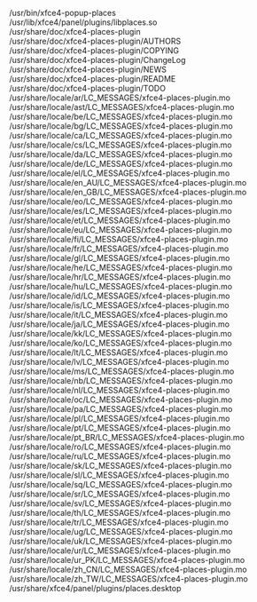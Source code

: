 /usr/bin/xfce4-popup-places  
/usr/lib/xfce4/panel/plugins/libplaces.so  
/usr/share/doc/xfce4-places-plugin  
/usr/share/doc/xfce4-places-plugin/AUTHORS  
/usr/share/doc/xfce4-places-plugin/COPYING  
/usr/share/doc/xfce4-places-plugin/ChangeLog  
/usr/share/doc/xfce4-places-plugin/NEWS  
/usr/share/doc/xfce4-places-plugin/README  
/usr/share/doc/xfce4-places-plugin/TODO  
/usr/share/locale/ar/LC\_MESSAGES/xfce4-places-plugin.mo  
/usr/share/locale/ast/LC\_MESSAGES/xfce4-places-plugin.mo  
/usr/share/locale/be/LC\_MESSAGES/xfce4-places-plugin.mo  
/usr/share/locale/bg/LC\_MESSAGES/xfce4-places-plugin.mo  
/usr/share/locale/ca/LC\_MESSAGES/xfce4-places-plugin.mo  
/usr/share/locale/cs/LC\_MESSAGES/xfce4-places-plugin.mo  
/usr/share/locale/da/LC\_MESSAGES/xfce4-places-plugin.mo  
/usr/share/locale/de/LC\_MESSAGES/xfce4-places-plugin.mo  
/usr/share/locale/el/LC\_MESSAGES/xfce4-places-plugin.mo  
/usr/share/locale/en\_AU/LC\_MESSAGES/xfce4-places-plugin.mo  
/usr/share/locale/en\_GB/LC\_MESSAGES/xfce4-places-plugin.mo  
/usr/share/locale/eo/LC\_MESSAGES/xfce4-places-plugin.mo  
/usr/share/locale/es/LC\_MESSAGES/xfce4-places-plugin.mo  
/usr/share/locale/et/LC\_MESSAGES/xfce4-places-plugin.mo  
/usr/share/locale/eu/LC\_MESSAGES/xfce4-places-plugin.mo  
/usr/share/locale/fi/LC\_MESSAGES/xfce4-places-plugin.mo  
/usr/share/locale/fr/LC\_MESSAGES/xfce4-places-plugin.mo  
/usr/share/locale/gl/LC\_MESSAGES/xfce4-places-plugin.mo  
/usr/share/locale/he/LC\_MESSAGES/xfce4-places-plugin.mo  
/usr/share/locale/hr/LC\_MESSAGES/xfce4-places-plugin.mo  
/usr/share/locale/hu/LC\_MESSAGES/xfce4-places-plugin.mo  
/usr/share/locale/id/LC\_MESSAGES/xfce4-places-plugin.mo  
/usr/share/locale/is/LC\_MESSAGES/xfce4-places-plugin.mo  
/usr/share/locale/it/LC\_MESSAGES/xfce4-places-plugin.mo  
/usr/share/locale/ja/LC\_MESSAGES/xfce4-places-plugin.mo  
/usr/share/locale/kk/LC\_MESSAGES/xfce4-places-plugin.mo  
/usr/share/locale/ko/LC\_MESSAGES/xfce4-places-plugin.mo  
/usr/share/locale/lt/LC\_MESSAGES/xfce4-places-plugin.mo  
/usr/share/locale/lv/LC\_MESSAGES/xfce4-places-plugin.mo  
/usr/share/locale/ms/LC\_MESSAGES/xfce4-places-plugin.mo  
/usr/share/locale/nb/LC\_MESSAGES/xfce4-places-plugin.mo  
/usr/share/locale/nl/LC\_MESSAGES/xfce4-places-plugin.mo  
/usr/share/locale/oc/LC\_MESSAGES/xfce4-places-plugin.mo  
/usr/share/locale/pa/LC\_MESSAGES/xfce4-places-plugin.mo  
/usr/share/locale/pl/LC\_MESSAGES/xfce4-places-plugin.mo  
/usr/share/locale/pt/LC\_MESSAGES/xfce4-places-plugin.mo  
/usr/share/locale/pt\_BR/LC\_MESSAGES/xfce4-places-plugin.mo  
/usr/share/locale/ro/LC\_MESSAGES/xfce4-places-plugin.mo  
/usr/share/locale/ru/LC\_MESSAGES/xfce4-places-plugin.mo  
/usr/share/locale/sk/LC\_MESSAGES/xfce4-places-plugin.mo  
/usr/share/locale/sl/LC\_MESSAGES/xfce4-places-plugin.mo  
/usr/share/locale/sq/LC\_MESSAGES/xfce4-places-plugin.mo  
/usr/share/locale/sr/LC\_MESSAGES/xfce4-places-plugin.mo  
/usr/share/locale/sv/LC\_MESSAGES/xfce4-places-plugin.mo  
/usr/share/locale/th/LC\_MESSAGES/xfce4-places-plugin.mo  
/usr/share/locale/tr/LC\_MESSAGES/xfce4-places-plugin.mo  
/usr/share/locale/ug/LC\_MESSAGES/xfce4-places-plugin.mo  
/usr/share/locale/uk/LC\_MESSAGES/xfce4-places-plugin.mo  
/usr/share/locale/ur/LC\_MESSAGES/xfce4-places-plugin.mo  
/usr/share/locale/ur\_PK/LC\_MESSAGES/xfce4-places-plugin.mo  
/usr/share/locale/zh\_CN/LC\_MESSAGES/xfce4-places-plugin.mo  
/usr/share/locale/zh\_TW/LC\_MESSAGES/xfce4-places-plugin.mo  
/usr/share/xfce4/panel/plugins/places.desktop  
